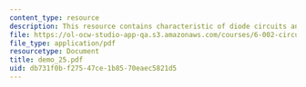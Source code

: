 ```yaml
---
content_type: resource
description: This resource contains characteristic of diode circuits and waveforms.
file: https://ol-ocw-studio-app-qa.s3.amazonaws.com/courses/6-002-circuits-and-electronics-spring-2007/db731f0bf27547ce1b8570eaec5821d5_demo_25.pdf
file_type: application/pdf
resourcetype: Document
title: demo_25.pdf
uid: db731f0b-f275-47ce-1b85-70eaec5821d5
---
```

